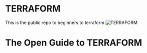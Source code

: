 # TERRAFORM
This is the public repo to beginners to terraform 
![TERRAFORM](https://www.google.com/imgres?imgurl=https%3A%2F%2Fabout.gitlab.com%2Fimages%2Fdevops-tools%2Fterraform-logo.png&imgrefurl=https%3A%2F%2Fabout.gitlab.com%2F&docid=JMdIE0OI7fHDrM&tbnid=UnpA9aKkCDe5HM%3A&vet=10ahUKEwighKjMr8vjAhXJQI8KHcevCRUQMwh9KBQwFA..i&w=480&h=240&bih=578&biw=1280&q=TERRAFORM%20IMG&ved=0ahUKEwighKjMr8vjAhXJQI8KHcevCRUQMwh9KBQwFA&iact=mrc&uact=8)

The Open Guide to TERRAFORM
===================================== 
